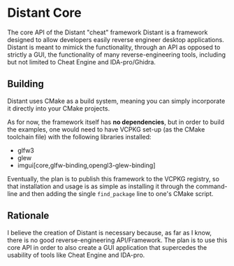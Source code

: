 # Distant Core
The core API of the Distant "cheat" framework
Distant is a framework designed to allow developers easily reverse engineer desktop applications. Distant is meant to mimick the functionality, through an API as opposed to strictly a GUI, the functionality of many reverse-engineering tools, including but not limited to Cheat Engine and IDA-pro/Ghidra.

## Building
Distant uses CMake as a build system, meaning you can simply incorporate it directly into your CMake projects.

As for now, the framework itself has **no dependencies**, but in order to build the examples, one would need to have VCPKG set-up (as the CMake toolchain file) with the following libraries installed:
 - glfw3
 - glew
 - imgui[core,glfw-binding,opengl3-glew-binding]

Eventually, the plan is to publish this framework to the VCPKG registry, so that installation and usage is as simple as installing it through the command-line and then adding the single `find_package` line to one's CMake script.

## Rationale
I believe the creation of Distant is necessary because, as far as I know, there is no good reverse-engineering API/Framework. The plan is to use this core API in order to also create a GUI application that supercedes the usability of tools like Cheat Engine and IDA-pro.
